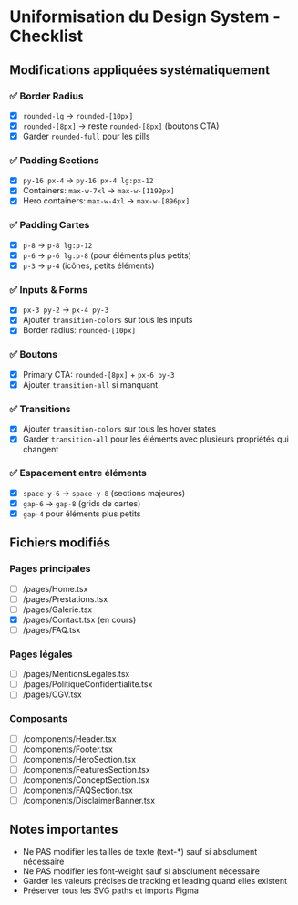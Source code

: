 # Uniformisation du Design System - Checklist

## Modifications appliquées systématiquement

### ✅ Border Radius
- [x] `rounded-lg` → `rounded-[10px]`
- [x] `rounded-[8px]` → reste `rounded-[8px]` (boutons CTA)
- [x] Garder `rounded-full` pour les pills

### ✅ Padding Sections
- [x] `py-16 px-4` → `py-16 px-4 lg:px-12`
- [x] Containers: `max-w-7xl` → `max-w-[1199px]`
- [x] Hero containers: `max-w-4xl` → `max-w-[896px]`

### ✅ Padding Cartes
- [x] `p-8` → `p-8 lg:p-12`
- [x] `p-6` → `p-6 lg:p-8` (pour éléments plus petits)
- [x] `p-3` → `p-4` (icônes, petits éléments)

### ✅ Inputs & Forms
- [x] `px-3 py-2` → `px-4 py-3`
- [x] Ajouter `transition-colors` sur tous les inputs
- [x] Border radius: `rounded-[10px]`

### ✅ Boutons
- [x] Primary CTA: `rounded-[8px]` + `px-6 py-3`
- [x] Ajouter `transition-all` si manquant

### ✅ Transitions
- [x] Ajouter `transition-colors` sur tous les hover states
- [x] Garder `transition-all` pour les éléments avec plusieurs propriétés qui changent

### ✅ Espacement entre éléments
- [x] `space-y-6` → `space-y-8` (sections majeures)
- [x] `gap-6` → `gap-8` (grids de cartes)
- [x] `gap-4` pour éléments plus petits

## Fichiers modifiés

### Pages principales
- [ ] /pages/Home.tsx
- [ ] /pages/Prestations.tsx
- [ ] /pages/Galerie.tsx
- [x] /pages/Contact.tsx (en cours)
- [ ] /pages/FAQ.tsx

### Pages légales
- [ ] /pages/MentionsLegales.tsx
- [ ] /pages/PolitiqueConfidentialite.tsx
- [ ] /pages/CGV.tsx

### Composants
- [ ] /components/Header.tsx
- [ ] /components/Footer.tsx
- [ ] /components/HeroSection.tsx
- [ ] /components/FeaturesSection.tsx
- [ ] /components/ConceptSection.tsx
- [ ] /components/FAQSection.tsx
- [ ] /components/DisclaimerBanner.tsx

## Notes importantes

- Ne PAS modifier les tailles de texte (text-*) sauf si absolument nécessaire
- Ne PAS modifier les font-weight sauf si absolument nécessaire
- Garder les valeurs précises de tracking et leading quand elles existent
- Préserver tous les SVG paths et imports Figma
